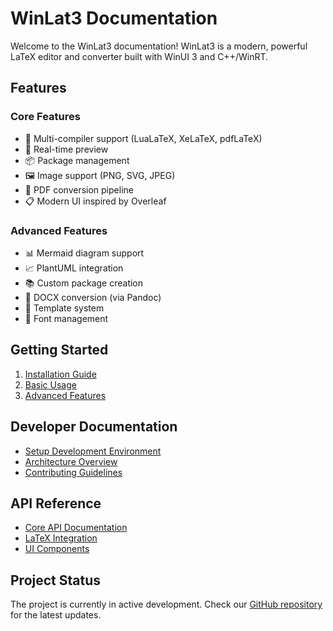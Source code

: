 # WinLat3 Documentation

Welcome to the WinLat3 documentation! WinLat3 is a modern, powerful LaTeX editor and converter built with WinUI 3 and C++/WinRT.

## Features

### Core Features
- 📝 Multi-compiler support (LuaLaTeX, XeLaTeX, pdfLaTeX)
- 🔄 Real-time preview
- 📦 Package management
- 🖼️ Image support (PNG, SVG, JPEG)
- 📄 PDF conversion pipeline
- 📋 Modern UI inspired by Overleaf

### Advanced Features
- 📊 Mermaid diagram support
- 📈 PlantUML integration
- 📚 Custom package creation
- 🔄 DOCX conversion (via Pandoc)
- 📝 Template system
- 🎨 Font management

## Getting Started

1. [Installation Guide](user-guide/installation.md)
2. [Basic Usage](user-guide/basic-usage.md)
3. [Advanced Features](user-guide/advanced-features.md)

## Developer Documentation

- [Setup Development Environment](dev-guide/setup.md)
- [Architecture Overview](dev-guide/architecture.md)
- [Contributing Guidelines](dev-guide/contributing.md)

## API Reference

- [Core API Documentation](api/core.md)
- [LaTeX Integration](api/latex.md)
- [UI Components](api/ui.md)

## Project Status

The project is currently in active development. Check our [GitHub repository](https://github.com/shibinkuriakose/WinLat3) for the latest updates. 